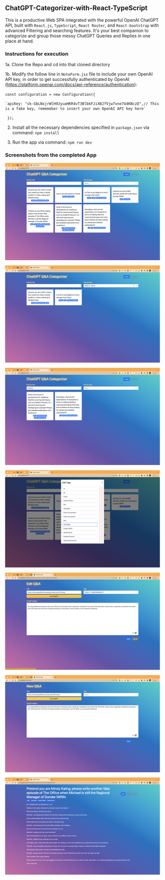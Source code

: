 ## ChatGPT-Categorizer-with-React-TypeScript
This is a productive Web SPA integrated with the powerful OpenAI ChatGPT API, built with `React.js`, `TypeScript`, `React Router`, and `React-bootstrap` with advanced Filtering and searching features. It's your best companion to categorize and group those messy ChatGPT Queries and Replies in one place at hand.


### Instructions for execution
1a. Clone the Repo and cd into that cloned directory

1b. Modify the follow line in `NoteForm.jsx` file to include your own OpenAI API key, in order to get successfully authenticated by OpenAI (https://platform.openai.com/docs/api-reference/authentication):

 `const configuration = new Configuration({`
 
    `apiKey: "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",// This is a fake key, rememeber to insert your own OpenAI API key here`
    
 ` });`

2. Install all the necessary dependencies specified in `package.json` via command:
`npm install`

3. Run the app via command: `npm run dev`

### Screenshots from the completed App
![Test image](https://github.com/HarveyYifanLi/ChatGPT-Categorizer-with-React-TypeScript/blob/main/images/main-page-all.png)

![Test image](https://github.com/HarveyYifanLi/ChatGPT-Categorizer-with-React-TypeScript/blob/main/images/main-page-tags.png)

![Test image](https://github.com/HarveyYifanLi/ChatGPT-Categorizer-with-React-TypeScript/blob/main/images/main-page-title.png)

![Test image](https://github.com/HarveyYifanLi/ChatGPT-Categorizer-with-React-TypeScript/blob/main/images/EditTags.png)

![Test image](https://github.com/HarveyYifanLi/ChatGPT-Categorizer-with-React-TypeScript/blob/main/images/EditQnA2.png)

![Test image](https://github.com/HarveyYifanLi/ChatGPT-Categorizer-with-React-TypeScript/blob/main/images/NewQnA2.png)

![Test image](https://github.com/HarveyYifanLi/ChatGPT-Categorizer-with-React-TypeScript/blob/main/images/QnA.png)


